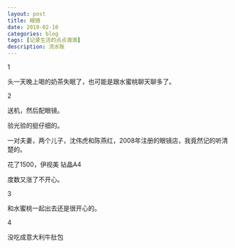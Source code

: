 ```yaml
---
layout: post
title: 眼镜
date: 2019-02-10
categories: blog
tags: [记录生活的点点滴滴]
description: 流水账
---
```


1 

头一天晚上喝的奶茶失眠了，也可能是跟水蜜桃聊天聊多了。

2

送机，然后配眼镜。

验光验的挺仔细的。

一对夫妻，两个儿子，沈伟虎和陈燕红，2008年注册的眼镜店，我竟然记的听清楚的。

花了1500，伊视美 钻晶A4

度数又涨了不开心。

3

和水蜜桃一起出去还是很开心的。

4

没吃成意大利牛肚包
















